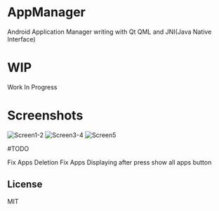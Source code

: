 # AppManager
Android Application Manager writing with Qt QML and JNI(Java Native Interface)

# WIP
Work In Progress

# Screenshots

![Screen1-2](https://i.imgur.com/l06UgIa.png)
![Screen3-4](https://i.imgur.com/0gPFfId.png)
![Screen5](https://i.imgur.com/qTPZkxv.png)

#TODO

Fix Apps Deletion
Fix Apps Displaying after press show all apps button

License
----

MIT
